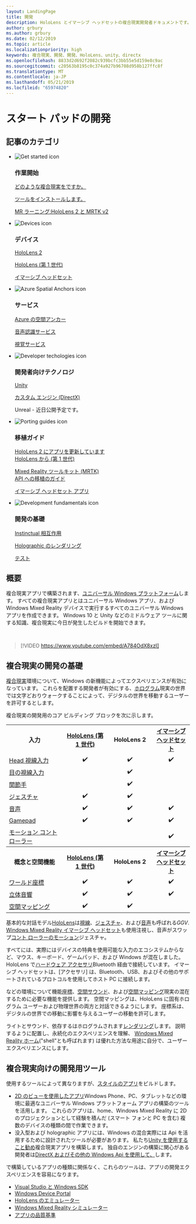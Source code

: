 ```yaml
---
layout: LandingPage
title: 開発
description: HoloLens とイマーシブ ヘッドセットの複合現実開発者ドキュメントです。
author: grbury
ms.author: grbury
ms.date: 02/12/2019
ms.topic: article
ms.localizationpriority: high
keywords: 複合現実、開発、開発、HoloLens、unity、directx
ms.openlocfilehash: 8833d2d692f2082c939bcfc3bb55e5d159e8c9ac
ms.sourcegitcommit: c20563b8195c0c374a927b96708d958b127ffc8f
ms.translationtype: MT
ms.contentlocale: ja-JP
ms.lasthandoff: 05/21/2019
ms.locfileid: "65974820"
---
```

# <a name="development-launchpad"></a>スタート パッドの開発

## <a name="article-categories"></a>記事のカテゴリ


<ul class="panelContent cardsF">
    <li>
        <div class="cardSize">
            <div class="cardPadding">
                <div class="card">
                    <div class="cardImageOuter">
                        <div class="cardImage">
                            <img src="images/GetStartedIcon.png" alt="Get started icon">
                        </div>
                    </div>
                    <div class="cardText">
                        <h3>作業開始</h3>
                        <p>
                            <a href="mixed-reality.md">どのような複合現実をですか。</a>
                        </p>
                        <p>
                            <a href="install-the-tools.md">ツールをインストールします。</a>
                        </p>
                        <p>
                            <a href="mrlearning-base-ch1.md">MR ラーニング:HoloLens 2 と MRTK v2</a>
                        </p>
                    </div>
                </div>
            </div>
        </div>
    </li>
        <li>
        <div class="cardSize">
            <div class="cardPadding">
                <div class="card">
                    <div class="cardImageOuter">
                        <div class="cardImage">
                            <img src="images/HoloLens_Icon_120x130.png" alt="Devices icon">
                        </div>
                    </div>
                    <div class="cardText">
                        <h3>デバイス</h3>
                          <p>
                            <a href="https://www.microsoft.com/hololens/hardware" target="_blank">HoloLens 2</a>
                        </p>
                        <p>
                            <a href="hololens-hardware-details.md">HoloLens (第 1 世代)</a>
                        </p>
                        <p>
                            <a href="immersive-headset-hardware-details.md">イマーシブ ヘッドセット</a>
                        </p>
                    </div>
                </div>
            </div>
        </div>
    </li>
    <li>
        <div class="cardSize">
            <div class="cardPadding">
                <div class="card">
                    <div class="cardImageOuter">
                        <div class="cardImage">
                            <img src="images/AzureSpatialAnchors_Icon_120x130.png" alt="Azure Spatial Anchors icon">
                        </div>
                    </div>
                    <div class="cardText">
                        <h3>サービス</h3>
                        <p>
                            <a href="https://docs.microsoft.com/azure/spatial-anchors" target="_blank">Azure の空間アンカー</a>
                        </p>
                        <p>
                            <a href="https://docs.microsoft.com/azure/cognitive-services/speech-service/" target="_blank">音声認識サービス</a>
                        </p>
                        <p>
                            <a href="https://docs.microsoft.com/azure/cognitive-services/computer-vision/" target="_blank">視覚サービス</a>
                        </p>
                    </div>
                </div>
            </div>
        </div>
    </li>
    <li>
        <div class="cardSize">
            <div class="cardPadding">
                <div class="card">
                    <div class="cardImageOuter">
                        <div class="cardImage">
                            <img src="images/Unity_Icon_120x130.png" alt="Developer techologies icon">
                        </div>
                    </div>
                    <div class="cardText">
                        <h3>開発者向けテクノロジ</h3>
                        <p>
                            <a href="unity-development-overview.md">Unity</a>
                        </p>
                        <p>
                            <a href="directx-development-overview.md">カスタム エンジン (DirectX)</a>
                        </p>
                        <p>
Unreal - 近日公開予定です。
                        </p>                
                    </div>
                </div>
            </div>
        </div>
    </li>
    <li>
        <div class="cardSize">
            <div class="cardPadding">
                <div class="card">
                    <div class="cardImageOuter">
                        <div class="cardImage">
                            <img src="images/PortingGuides-icon_120x130.png" alt="Porting guides icon">
                        </div>
                    </div>
                    <div class="cardText">
                        <h3>移植ガイド</h3>
                        <p>
                            <a href="mrtk-porting-guide.md">HoloLens 2 にアプリを更新しています<br>HoloLens から (第 1 世代)</a>
                        </p>
                        <p>
                            <a href="https://microsoft.github.io/MixedRealityToolkit-Unity/Documentation/HTKToMRTKPortingGuide.html">Mixed Reality ツールキット (MRTK)<br>API への移植のガイド</a>
                        </p>
                        <p>
                            <a href="porting-guides.md">イマーシブ ヘッドセット アプリ</a>
                        </p>
                    </div>
                </div>
            </div>
        </div>
    </li>
    <li>
        <div class="cardSize">
            <div class="cardPadding">
                <div class="card">
                    <div class="cardImageOuter">
                        <div class="cardImage">
                            <img src="images/App_patterns_Icon_120x130.png" alt="Development fundamentals icon">
                        </div>
                    </div>
                    <div class="cardText">
                        <h3>開発の基礎</h3>
                        <p>
                            <a href="Interaction-fundamentals.md">Instinctual 相互作用</a>
                        </p>
                        <p>
                            <a href="rendering.md">Holographic のレンダリング</a>
                        </p>
                         <p>
                            <a href="testing-your-app-on-hololens.md">テスト</a>
                        </p>                    
                    </div>
                </div>
            </div>
        </div>
    </li>    
</ul>

## <a name="overview"></a>概要

複合現実アプリで構築されます、[ユニバーサル Windows プラットフォーム](https://dev.windows.com/getstarted)します。 すべての複合現実アプリとはユニバーサル Windows アプリ、および Windows Mixed Reality デバイスで実行するすべてのユニバーサル Windows アプリを作成できます。 Windows 10 と Unity などのミドルウェア ツールに関する知識、複合現実に今日が発生したビルドを開始できます。

<br>

>[!VIDEO https://www.youtube.com/embed/A784OdX8xzI]

## <a name="basics-of-mixed-reality-development"></a>複合現実の開発の基礎

[複合現実](mixed-reality.md)環境について、Windows の新機能によってエクスペリエンスが有効になっています。 これらを配置する開発者が有効にする、[ホログラム](hologram.md)現実の世界では文字どおりウォークすることによって、デジタルの世界を移動するユーザーを許可するとします。 

複合現実の開発用のコア ビルディング ブロックを次に示します。

<table>
<tr>
<th style="width:175px">入力</th><th style="width:125px; text-align: center;"><a href="hololens-hardware-details.md">HoloLens (第 1 世代)</a></th><th style="width:125px; text-align: center;">HoloLens 2</a></th><th style="width:125px; text-align: center;"> <a href="immersive-headset-hardware-details.md">イマーシブ ヘッドセット</a></th>
</tr><tr>
<td> <a href="gaze.md">Head 視線入力</a></td><td style="text-align: center;">✔️</td><td style="text-align: center;">✔️</td><td style="text-align: center;">✔️</td>
</tr><tr>
<td> <a href="gaze.md">目の視線入力</a></td><td></td><td style="text-align: center;">✔️</td><td></td>
</tr><tr>
 <td> <a href="gestures.md">関節手</a></td><td></td><td style="text-align: center;">✔️</td><td></td>
</tr><tr>
<td> <a href="gestures.md">ジェスチャ</a></td><td style="text-align: center;">✔️</td><td style="text-align: center;">✔️</td><td></td>
</tr><tr>
<td> <a href="voice-input.md">音声</a></td><td style="text-align: center;">✔️</td><td style="text-align: center;">✔️</td><td style="text-align: center;">✔️</td>
</tr><tr>
<td> <a href="hardware-accessories.md">Gamepad</a></td><td style="text-align: center;">✔️</td><td style="text-align: center;">✔️</td><td style="text-align: center;">✔️</td>
</tr><tr>
<td> <a href="motion-controllers.md">モーション コントローラー</a></td><td></td><td></td><td style="text-align: center;">✔️</td>
</tr><tr>
<th style="width:175px">概念と空間機能</th><th style="width:125px; text-align: center;"><a href="hololens-hardware-details.md">HoloLens (第 1 世代)</a></th><th style="width:125px; text-align: center;">HoloLens 2</a></th><th style="width:125px; text-align: center;"> <a href="immersive-headset-hardware-details.md">イマーシブ ヘッドセット</a></th>
</tr><tr>
<td> <a href="coordinate-systems.md">ワールド座標</a></td><td style="text-align: center;">✔️</td><td style="text-align: center;">✔️</td><td style="text-align: center;">✔️</td>
</tr><tr>
<td> <a href="spatial-sound.md">立体音響</a></td><td style="text-align: center;">✔️</td><td style="text-align: center;">✔️</td><td style="text-align: center;">✔️</td>
</tr><tr>
<td> <a href="spatial-mapping.md">空間マッピング</a></td><td style="text-align: center;">✔️</td><td style="text-align: center;">✔️</td><td></td>
</tr>
</table>



基本的な対話モデル[HoloLens](hololens-hardware-details.md)は[視線](gaze.md)、[ジェスチャ](gestures.md)、および[音声](voice-input.md)も呼ばれる*GGV*. [Windows Mixed Reality イマーシブ ヘッドセット](immersive-headset-hardware-details.md)も使用注視し、音声がスワップ[コント ローラーのモーション](motion-controllers.md)ジェスチャ。

すべてには、実際にはデバイスの特典を使用可能な入力のエコシステムからなど、マウス、キーボード、ゲームパッド、および Windows が混在しました。 HoloLens で[ハードウェア アクセサリ](hardware-accessories.md)Bluetooth 経由で接続しています。 イマーシブ ヘッドセットは、[アクセサリ] は、Bluetooth、USB、およびその他のサポートされているプロトコルを使用してホスト PC に接続します。

などの環境について機能[座標](coordinate-systems.md)、[空間サウンド](spatial-sound.md)、および[空間マッピング](spatial-mapping.md)現実の混在するために必要な機能を提供します。 空間マッピングは、HoloLens に固有ホログラム ユーザーおよび物理世界の両方と対話できるようにします。 座標系は、デジタルの世界での移動に影響を与えるユーザーの移動を許可します。

ライトとサウンド、依存するはホログラムされます[レンダリング](rendering.md)します。 説明するように配置し、永続化のエクスペリエンスを理解、 [Windows Mixed Reality ホーム](navigating-the-windows-mixed-reality-home.md)("shell"とも呼ばれます) は優れた方法な用途に自分で、ユーザー エクスペリエンスにします。

## <a name="tools-for-developing-for-mixed-reality"></a>複合現実向けの開発用ツール

使用するツールによって異なりますが、[スタイルのアプリ](app-views.md)をビルドします。
* [2D のビューを使用したアプリ](building-2d-apps.md)Windows Phone、PC、タブレットなどの環境に最適なユニバーサル Windows プラットフォーム アプリの構築のツールを活用します。 これらのアプリは、home、Windows Mixed Reality に 2D のプロジェクションとして経験を積んだ (スマート フォンと PC を含む) 複数のデバイスの種類の間で作業できます。
* 没入型および holographic アプリには、Windows の混合実際には Api を活用するために設計されたツールが必要があります。 私たち[Unity を使用すること勧め](unity-development-overview.md)複合現実アプリを構築します。 独自のエンジンの構築に関心がある開発者は[DirectX およびその他の Windows Api を使用して、](directx-development-overview.md)します。

で構築しているアプリの種類に関係なく、これらのツールは、アプリの開発エクスペリエンスを容易になります。
* [Visual Studio と Windows SDK](using-visual-studio.md)
* [Windows Device Portal](using-the-windows-device-portal.md)
* [HoloLens のエミュレーター](using-the-hololens-emulator.md)
* [Windows Mixed Reality シミュレーター](using-the-windows-mixed-reality-simulator.md)
* [アプリの品質基準](app-quality-criteria.md)

